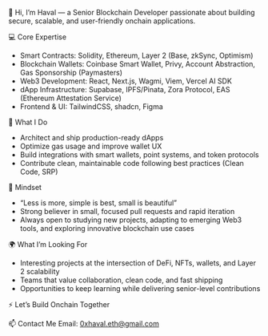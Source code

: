 👋 Hi, I’m Haval — a Senior Blockchain Developer passionate about building secure, scalable, and user-friendly onchain applications.

💻 Core Expertise
- Smart Contracts: Solidity, Ethereum, Layer 2 (Base, zkSync, Optimism)
- Blockchain Wallets: Coinbase Smart Wallet, Privy, Account Abstraction, Gas Sponsorship (Paymasters)
- Web3 Development: React, Next.js, Wagmi, Viem, Vercel AI SDK
- dApp Infrastructure: Supabase, IPFS/Pinata, Zora Protocol, EAS (Ethereum Attestation Service)
- Frontend & UI: TailwindCSS, shadcn, Figma

🚀 What I Do
- Architect and ship production-ready dApps
- Optimize gas usage and improve wallet UX
- Build integrations with smart wallets, point systems, and token protocols
- Contribute clean, maintainable code following best practices (Clean Code, SRP)

📖 Mindset
- “Less is more, simple is best, small is beautiful”
- Strong believer in small, focused pull requests and rapid iteration
- Always open to studying new projects, adapting to emerging Web3 tools, and exploring innovative blockchain use cases

🌍 What I’m Looking For
- Interesting projects at the intersection of DeFi, NFTs, wallets, and Layer 2 scalability
- Teams that value collaboration, clean code, and fast shipping
- Opportunities to keep learning while delivering senior-level contributions

⚡ Let’s Build Onchain Together

📫 Contact Me
Email: 0xhaval.eth@gmail.com
